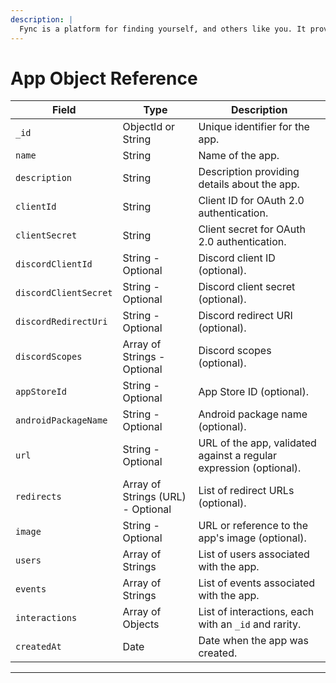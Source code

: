 ```yaml
---
description: |
  Fync is a platform for finding yourself, and others like you. It provides a public opensouce API for letting other applications connect your friends network to their own. It also provides a web interface for managing your friends network, and a mobile app to Fync(sync) with your friends.
---
```


# App Object Reference

| Field                 | Type                              | Description                                                        |
| --------------------- | --------------------------------- | ------------------------------------------------------------------ |
| `_id`                 | ObjectId or String                | Unique identifier for the app.                                     |
| `name`                | String                            | Name of the app.                                                   |
| `description`         | String                            | Description providing details about the app.                       |
| `clientId`            | String                            | Client ID for OAuth 2.0 authentication.                            |
| `clientSecret`        | String                            | Client secret for OAuth 2.0 authentication.                        |
| `discordClientId`     | String - Optional                 | Discord client ID (optional).                                      |
| `discordClientSecret` | String - Optional                 | Discord client secret (optional).                                  |
| `discordRedirectUri`  | String - Optional                 | Discord redirect URI (optional).                                   |
| `discordScopes`       | Array of Strings - Optional       | Discord scopes (optional).                                         |
| `appStoreId`          | String - Optional                 | App Store ID (optional).                                           |
| `androidPackageName`  | String - Optional                 | Android package name (optional).                                   |
| `url`                 | String - Optional                 | URL of the app, validated against a regular expression (optional). |
| `redirects`           | Array of Strings (URL) - Optional | List of redirect URLs (optional).                                  |
| `image`               | String - Optional                 | URL or reference to the app's image (optional).                    |
| `users`               | Array of Strings                  | List of users associated with the app.                             |
| `events`              | Array of Strings                  | List of events associated with the app.                            |
| `interactions`        | Array of Objects                  | List of interactions, each with an `_id` and rarity.               |
| `createdAt`           | Date                              | Date when the app was created.                                     |

---
